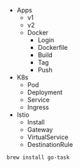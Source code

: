 * Apps
  * v1
  * v2
  * Docker
    * Login
    * Dockerfile
    * Build
    * Tag
    * Push
* K8s
  * Pod
  * Deployment
  * Service
  * Ingress
* Istio
  * Install
  * Gateway
  * VirtualService
  * DestinationRule


```bash
brew install go-task
```